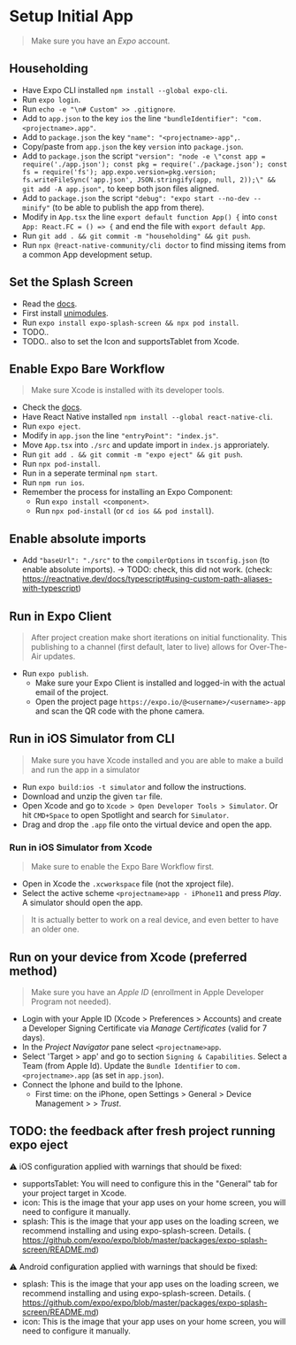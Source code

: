 # Setup Initial App

> Make sure you have an *Expo* account.

## Householding

- Have Expo CLI installed `npm install --global expo-cli`.
- Run `expo login`.
- Run `echo -e "\n# Custom" >> .gitignore`.
- Add to `app.json` to the key `ios` the line `"bundleIdentifier": "com.<projectname>.app"`.
- Add to `package.json` the key `"name": "<projectname>-app",`.
- Copy/paste from `app.json` the key `version` into `package.json`.
- Add to `package.json` the script `"version": "node -e \"const app = require('./app.json'); const pkg = require('./package.json'); const fs = require('fs'); app.expo.version=pkg.version; fs.writeFileSync('app.json', JSON.stringify(app, null, 2));\" && git add -A app.json",` to keep both json files aligned.
- Add to `package.json` the script `"debug": "expo start --no-dev --minify"` (to be able to publish the app from there).
- Modify in `App.tsx` the line `export default function App() {` into `const App: React.FC = () => {` and end the file with `export default App`.
- Run `git add . && git commit -m "householding" && git push`.
- Run `npx @react-native-community/cli doctor` to find missing items from a common App development setup.

## Set the Splash Screen

- Read the [docs](https://github.com/expo/expo/blob/master/packages/expo-splash-screen/README.md).
- First install [unimodules](https://docs.expo.io/bare/installing-unimodules/).
- Run `expo install expo-splash-screen && npx pod install`.
- TODO..
- TODO.. also to set the Icon and supportsTablet from Xcode.

## Enable Expo Bare Workflow

> Make sure Xcode is installed with its developer tools.
- Check the [docs](https://docs.expo.io/bare/exploring-bare-workflow/).
- Have React Native installed `npm install --global react-native-cli`.
- Run `expo eject`.
- Modify in `app.json` the line `"entryPoint": "index.js"`.
- Move `App.tsx` into `./src` and update import in `index.js` approriately.
- Run `git add . && git commit -m "expo eject" && git push`.
- Run `npx pod-install`.
- Run in a seperate terminal `npm start`.
- Run `npm run ios`.
- Remember the process for installing an Expo Component:
    - Run `expo install <component>`.
    - Run `npx pod-install` (or `cd ios && pod install`).

## Enable absolute imports
- Add `"baseUrl": "./src"` to the `compilerOptions` in `tsconfig.json` (to enable absolute imports). -> TODO: check, this did not work. (check: https://reactnative.dev/docs/typescript#using-custom-path-aliases-with-typescript)

## Run in Expo Client

> After project creation make short iterations on initial functionality. This publishing to a channel (first default, later to live) allows for Over-The-Air updates.
- Run `expo publish`.
    - Make sure your Expo Client is installed and logged-in with the actual email of the project.
    - Open the project page `https://expo.io/@<username>/<username>-app` and scan the QR code with the phone camera.

## Run in iOS Simulator from CLI

> Make sure you have Xcode installed and you are able to make a build and run the app in a simulator
- Run `expo build:ios -t simulator` and follow the instructions.
- Download and unzip the given `tar` file.
- Open Xcode and go to `Xcode > Open Developer Tools > Simulator`. Or hit `CMD+Space` to open Spotlight and search for `Simulator`.
- Drag and drop the `.app` file onto the virtual device and open the app.

### Run in iOS Simulator from Xcode

> Make sure to enable the Expo Bare Workflow first.
- Open in Xcode the `.xcworkspace` file (not the xproject file).
- Select the active scheme `<projectname>app - iPhone11` and press *Play*. A simulator should open the app.
> It is actually better to work on a real device, and even better to have an older one.

## Run on your device from Xcode (preferred method)

> Make sure you have an *Apple ID* (enrollment in Apple Developer Program not needed).
- Login with your Apple ID (Xcode > Preferences > Accounts) and create a Developer Signing Certificate via *Manage Certificates* (valid for 7 days).
- In the *Project Navigator* pane select `<projectname>app`.
- Select 'Target > <projectname>app' and go to section `Signing & Capabilities`. Select a Team (from Apple Id). Update the `Bundle Identifier` to `com.<projectname>.app` (as set in `app.json`).
- Connect the Iphone and build to the Iphone.
    - First time: on the iPhone, open Settings > General > Device Management > <appleid> > *Trust*.

## TODO: the feedback after fresh project running expo eject

⚠️  iOS configuration applied with warnings that should be fixed:
- supportsTablet: You will need to configure this in the "General" tab for your project target in Xcode.
- icon: This is the image that your app uses on your home screen, you will need to configure it manually.
- splash: This is the image that your app uses on the loading screen, we recommend installing and using expo-splash-screen. Details. (​https://github.com/expo/expo/blob/master/packages/expo-splash-screen/README.md​)

⚠️  Android configuration applied with warnings that should be fixed:
- splash: This is the image that your app uses on the loading screen, we recommend installing and using expo-splash-screen. Details. (​https://github.com/expo/expo/blob/master/packages/expo-splash-screen/README.md​)
- icon: This is the image that your app uses on your home screen, you will need to configure it manually.
